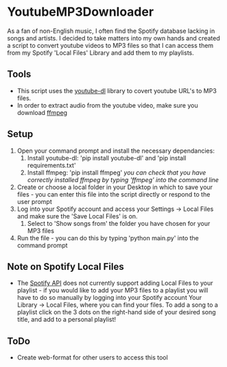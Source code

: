 # YoutubeMP3Downloader
As a fan of non-English music, I often find the Spotify database lacking in songs and artists. I decided to take matters into my own hands and created a script to convert youtube videos to MP3 files so that I can access them from my Spotify 'Local Files' Library and add them to my playlists. 

## Tools
* This script uses the [youtube-dl](https://github.com/ytdl-org/youtube-dl/) library to covert youtube URL's to MP3 files. 
* In order to extract audio from the youtube video, make sure you download [ffmpeg](https://ffmpeg.org/download.html)

## Setup
1. Open your command prompt and install the necessary dependancies:
   1. Install youtube-dl: 'pip install youtube-dl' and 'pip install requirements.txt'
   1. Install ffmpeg: 'pip install ffmpeg' *you can check that you have correctly installed ffmpeg by typing 'ffmpeg' into the command line*
1. Create or choose a local folder in your Desktop in which to save your files - you can enter this file into the script directly or respond to the user prompt
1. Log into your Spotify account and access your Settings -> Local Files and make sure the 'Save Local Files' is on.
   1. Select to 'Show songs from' the folder you have chosen for your MP3 files
1. Run the file - you can do this by typing 'python main.py' into the command prompt

## Note on Spotify Local Files
* The [Spotify API](https://developer.spotify.com/documentation/web-api/) does not currently support adding Local Files to your playlist - if you would like to add your MP3 files to a playlist you will have to do so manually by logging into your Spotify account Your Library -> Local Files, where you can find your files. To add a song to a playlist click on the 3 dots on the right-hand side of your desired song title, and add to a personal playlist!

## ToDo
* Create web-format for other users to access this tool
